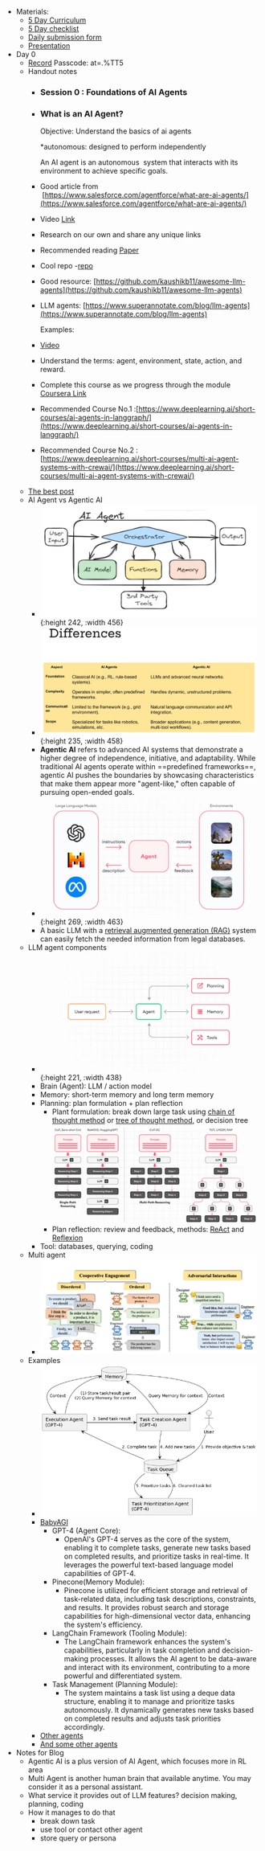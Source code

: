 - Materials:
	- [5 Day Curriculum](https://docs.google.com/document/d/e/2PACX-1vS2Y4T1AlbEZg48HL8i1ODzNn0-zTQQt8DwzOuUj8gHnjwFq3G7Fdww6xJdh_4Yi8Il1bTuDHKIlWim/pub)
	- [5 Day checklist](https://docs.google.com/document/d/e/2PACX-1vTkajey208fMutPynoKg7AE-RJsSpWgCQCFKgdzxGfPF0qjZwLXLARJCGpEqovqtly1xrWLKzAoG7qF/pub)
	- [Daily submission form](https://docs.google.com/forms/d/e/1FAIpQLSfOP3QRWvTnuYJ--PqnxyCFvcOn8D_oEYZq3LYHCH6aRyZQsQ/viewform)
	- [Presentation](https://docs.google.com/presentation/d/e/2PACX-1vQ2SVHmzSxgVv31-TUs4Zqrvd-vnP00MjZUvWkhqC5WS9xc_hhI1aEYO1VHfbbXESXymWlCsN9XP0tT/pub?start=false&loop=false&delayms=3000#slide=id.g32272e011e2_0_10)
- Day 0
	- [Record](https://us02web.zoom.us/rec/share/CnrPxgdVv0O69geR_q85gSxFFMrxm3hYw8BssnLDOKnR9LJz3zh7AlcmyDHe80bH.d7fq7K4NAosfm_WY) Passcode: at=.%TT5
	- Handout notes
		- ### Session 0 : Foundations of AI Agents
		- ### What is an AI Agent?
		  
		  Objective: Understand the basics of ai agents 
		  
		  *autonomous: designed to perform independently 
		  
		  An AI agent is an autonomous  system that interacts with its environment to achieve specific goals.
		- Good article from  [https://www.salesforce.com/agentforce/what-are-ai-agents/](https://www.salesforce.com/agentforce/what-are-ai-agents/)
		- Video [Link](https://www.youtube.com/watch?v=hLJTcVHW8_I&t=219s)
		- Research on our own and share any unique links
		- Recommended reading [Paper](https://arxiv.org/pdf/2407.01502)
		- Cool repo -[repo](https://github.com/aishwaryanr/awesome-generative-ai-guide/blob/main/resources/agents_101_guide.md)
		- Good resource: [https://github.com/kaushikb11/awesome-llm-agents](https://github.com/kaushikb11/awesome-llm-agents)
		- LLM agents: [https://www.superannotate.com/blog/llm-agents](https://www.superannotate.com/blog/llm-agents)
		  
		  Examples:
		- [Video](https://www.youtube.com/watch?v=k9aur17dCzE)
		- Understand the terms: agent, environment, state, action, and reward.
		- Complete this course as we progress through the module [Coursera Link](https://www.coursera.org/learn/learn-ai-agents#modules)
		- Recommended Course No.1 :[https://www.deeplearning.ai/short-courses/ai-agents-in-langgraph/](https://www.deeplearning.ai/short-courses/ai-agents-in-langgraph/)
		- Recommended Course No.2 : [https://www.deeplearning.ai/short-courses/multi-ai-agent-systems-with-crewai/](https://www.deeplearning.ai/short-courses/multi-ai-agent-systems-with-crewai/)
	- [The best post](https://github.com/aishwaryanr/awesome-generative-ai-guide/blob/main/resources/agents_101_guide.md)
	- AI Agent vs Agentic AI
		- ![image.png](../assets/image_1735817745738_0.png){:height 242, :width 456}
		- ![image.png](../assets/image_1735817794611_0.png){:height 235, :width 458}
		- **Agentic AI** refers to advanced AI systems that demonstrate a higher degree of independence, initiative, and adaptability. While traditional AI agents operate within ==predefined frameworks==, agentic AI pushes the boundaries by showcasing characteristics that make them appear more "agent-like," often capable of pursuing open-ended goals.
		- ![image.png](../assets/image_1735823783290_0.png){:height 269, :width 463}
		- A basic LLM with a [retrieval augmented generation (RAG)](https://www.superannotate.com/blog/rag-explained) system can easily fetch the needed information from legal databases.
	- LLM agent components
		- ![image.png](../assets/image_1735823901190_0.png){:height 221, :width 438}
		- Brain (Agent): LLM / action model
		- Memory: short-term memory and long term memory
		- Planning: plan formulation + plan reflection
			- Plant formulation: break down large task using [chain of thought method](https://www.superannotate.com/blog/chain-of-thought-cot-prompting) or [tree of thought method](https://github.com/princeton-nlp/tree-of-thought-llm), or decision tree
			  ![image.png](../assets/image_1735824178312_0.png)
			- Plan reflection: review and feedback, methods: [ReAct](https://arxiv.org/abs/2210.03629) and [Reflexion](https://arxiv.org/abs/2303.11366)
		- Tool: databases, querying, coding
	- Multi agent
		- ![image.png](../assets/image_1735822679261_0.png)
	- Examples
		- ![image.png](../assets/image_1735822809952_0.png)
		- [BabyAGI](https://github.com/yoheinakajima/babyagi)
			- GPT-4 (Agent Core):
				- OpenAI's GPT-4 serves as the core of the system, enabling it to 
				  complete tasks, generate new tasks based on completed results, and 
				  prioritize tasks in real-time. It leverages the powerful text-based 
				  language model capabilities of GPT-4.
			- Pinecone(Memory Module):
				- Pinecone is utilized for efficient storage and retrieval of 
				  task-related data, including task descriptions, constraints, and 
				  results. It provides robust search and storage capabilities for 
				  high-dimensional vector data, enhancing the system's efficiency.
			- LangChain Framework (Tooling Module):
				- The LangChain framework enhances the system's capabilities, 
				  particularly in task completion and decision-making processes. It allows
				  the AI agent to be data-aware and interact with its environment, 
				  contributing to a more powerful and differentiated system.
			- Task Management (Planning Module):
				- The system maintains a task list using a deque data structure, 
				  enabling it to manage and prioritize tasks autonomously. It dynamically 
				  generates new tasks based on completed results and adjusts task 
				  priorities accordingly.
		- [Other agents](https://www.promptingguide.ai/research/llm-agents#notable-llm-based-agents)
		- [And some other agents](https://github.com/kaushikb11/awesome-llm-agents)
- Notes for Blog
	- Agentic AI is a plus version of AI Agent, which focuses more in RL area
	- Multi Agent is another human brain that available anytime. You may consider it as a personal assistant.
	- What service it provides out of LLM features? decision making, planning, coding
	- How it manages to do that
		- break down task
		- use tool or contact other agent
		- store query or persona
